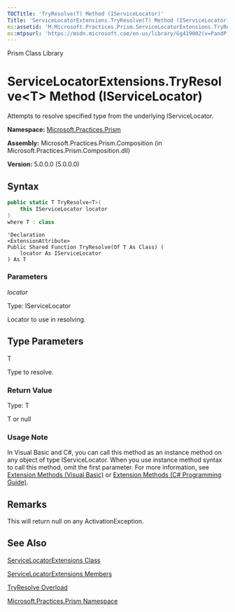```yaml
---
TOCTitle: 'TryResolve(T) Method (IServiceLocator)'
Title: 'ServiceLocatorExtensions.TryResolve(T) Method (IServiceLocator) (Microsoft.Practices.Prism)'
ms:assetid: 'M:Microsoft.Practices.Prism.ServiceLocatorExtensions.TryResolve\`\`1(Microsoft.Practices.ServiceLocation.IServiceLocator)'
ms:mtpsurl: 'https://msdn.microsoft.com/en-us/library/Gg419002(v=PandP.50)'
---
```


Prism Class Library

ServiceLocatorExtensions.TryResolve&lt;T&gt; Method (IServiceLocator)
========================================================================================

Attempts to resolve specified type from the underlying IServiceLocator.

**Namespace:** [Microsoft.Practices.Prism](https://msdn.microsoft.com/en-us/library/microsoft.practices.prism(v=pandp.50))

**Assembly:** Microsoft.Practices.Prism.Composition (in Microsoft.Practices.Prism.Composition.dll)

**Version:** 5.0.0.0 (5.0.0.0)


## Syntax


```C#
public static T TryResolve<T>(
	this IServiceLocator locator
)
where T : class
```
```VB
'Declaration
<ExtensionAttribute> 
Public Shared Function TryResolve(Of T As Class) ( 
	locator As IServiceLocator
) As T
```


### Parameters

*locator*
  
Type: IServiceLocator

Locator to use in resolving.

Type Parameters
---------------

<span id="templatesToggle"></span>
T 
 
Type to resolve.

### Return Value

Type: T

T or null

### Usage Note

In Visual Basic and C\#, you can call this method as an instance method on any object of type IServiceLocator. When you use instance method syntax to call this method, omit the first parameter. For more information, see [Extension Methods (Visual Basic)](http://msdn.microsoft.com/en-us/library/bb384936.aspx) or [Extension Methods (C\# Programming Guide)](http://msdn.microsoft.com/en-us/library/bb383977.aspx).

Remarks
-------

 This will return null on any ActivationException.

See Also
--------


[ServiceLocatorExtensions Class](https://msdn.microsoft.com/en-us/library/microsoft.practices.prism.servicelocatorextensions(v=pandp.50))

[ServiceLocatorExtensions Members](https://msdn.microsoft.com/en-us/library/microsoft.practices.prism.servicelocatorextensions_members(v=pandp.50))

[TryResolve Overload](https://msdn.microsoft.com/en-us/library/microsoft.practices.prism.servicelocatorextensions.tryresolve(v=pandp.50))

[Microsoft.Practices.Prism Namespace](https://msdn.microsoft.com/en-us/library/microsoft.practices.prism(v=pandp.50))
